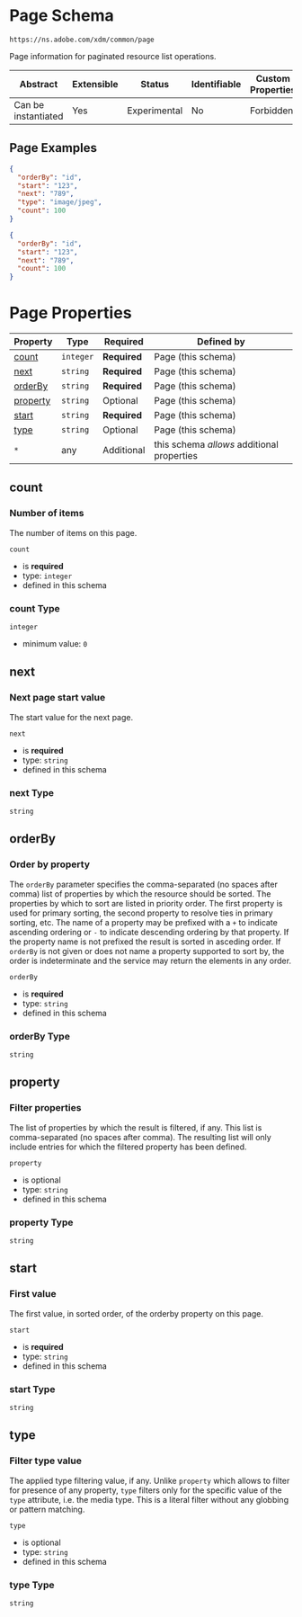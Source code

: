 
# Page Schema

```
https://ns.adobe.com/xdm/common/page
```

Page information for paginated resource list operations.


| Abstract | Extensible | Status | Identifiable | Custom Properties | Additional Properties | Defined In |
|----------|------------|--------|--------------|-------------------|-----------------------|------------|
| Can be instantiated | Yes | Experimental | No | Forbidden | Permitted | [common/page.schema.json](common/page.schema.json) |

## Page Examples

```json
{
  "orderBy": "id",
  "start": "123",
  "next": "789",
  "type": "image/jpeg",
  "count": 100
}
```

```json
{
  "orderBy": "id",
  "start": "123",
  "next": "789",
  "count": 100
}
```


# Page Properties

| Property | Type | Required | Defined by |
|----------|------|----------|------------|
| [count](#count) | `integer` | **Required** | Page (this schema) |
| [next](#next) | `string` | **Required** | Page (this schema) |
| [orderBy](#orderby) | `string` | **Required** | Page (this schema) |
| [property](#property) | `string` | Optional | Page (this schema) |
| [start](#start) | `string` | **Required** | Page (this schema) |
| [type](#type) | `string` | Optional | Page (this schema) |
| `*` | any | Additional | this schema *allows* additional properties |

## count
### Number of items

The number of items on this page.

`count`
* is **required**
* type: `integer`
* defined in this schema

### count Type


`integer`
* minimum value: `0`






## next
### Next page start value

The start value for the next page.

`next`
* is **required**
* type: `string`
* defined in this schema

### next Type


`string`






## orderBy
### Order by property

The `orderBy` parameter specifies the comma-separated (no spaces after comma) list of properties by which the resource should be sorted. The properties by which to sort are listed in priority order. The first property is used for primary sorting, the second property to resolve ties in primary sorting, etc. The name of a property may be prefixed with a `+` to indicate ascending ordering or `-` to indicate descending ordering by that property. If the property name is not prefixed the result is sorted in asceding order. If `orderBy` is not given or does not name a property supported to sort by, the order is indeterminate and the service may return the elements in any order.

`orderBy`
* is **required**
* type: `string`
* defined in this schema

### orderBy Type


`string`






## property
### Filter properties

The list of properties by which the result is filtered, if any.
This list is comma-separated (no spaces after comma). The resulting list will only include entries for which the filtered property has been defined. 

`property`
* is optional
* type: `string`
* defined in this schema

### property Type


`string`






## start
### First value

The first value, in sorted order, of the orderby property on this page.

`start`
* is **required**
* type: `string`
* defined in this schema

### start Type


`string`






## type
### Filter type value

The applied type filtering value, if any. Unlike `property` which allows to filter for presence of any property, `type` filters only for the specific value of the `type` attribute, i.e. the media type. This is a literal filter without any globbing or pattern matching.

`type`
* is optional
* type: `string`
* defined in this schema

### type Type


`string`





